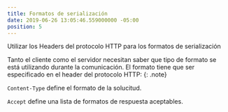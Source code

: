 ```yaml
---
title: Formatos de serialización
date: 2019-06-26 13:05:46.559000000 -05:00
position: 5
---
```


Utilizar los Headers del protocolo HTTP para los formatos de serialización

Tanto el cliente como el servidor necesitan saber que tipo de formato se está utilizando durante la comunicación. El formato tiene que ser especificado en el header del protocolo HTTP:
{: .note}

`Content-Type` define el formato de la solucitud.  

`Accept` define una lista de formatos de respuesta aceptables.
